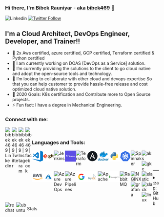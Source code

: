 ### Hi there, I'm Bibek Rauniyar - aka [bibek469][Linkedin] 👋

![Linkedin](https://img.shields.io/badge/<Cloud>-<DevOps>-<brightgreen>)
[![Twitter Follow](https://img.shields.io/twitter/follow/BibekRauniyar7?color=1DA1F2&style=for-the-badge)](https://twitter.com/intent/follow?original_referer=https%3A%2F%2Fgithub.com%2Fbibek469&screen_name=BibekRauniyar7)

## I'm a Cloud Architect, DevOps Engineer, Developer, and Trainer!!

- 🔭 2x Aws certified, azure certified, GCP certified, Terraform certified & Python certified
- 🔭 I am currently working on DOAS [DevOps as a Service] solution.
- 🌱 I’m currently providing the solutions to the client to go cloud native and adopt  the open-source tools and technology.
- 👯 I’m looking to collaborate with other cloud and devops expertise So that you can help customer to provide hassle-free release and cost optimized cloud native solution. 
- 🥅 2020 Goals: K8s certification and Contribute more to Open Source projects.
- ⚡ Fun fact: I have a degree in Mechanical Engineering.


### Connect with me:

[<img align="left" alt="bibek469 | Linkedin" width="22px" src="https://simpleicons.org/icons/linkedin.svg" />][Linkedin]
[<img align="left" alt="bibek469 | Twitter" width="22px" src="https://cdn.jsdelivr.net/npm/simple-icons@v3/icons/twitter.svg" />][twitter]
[<img align="left" alt="bibek469 | Instagram" width="22px" src="https://cdn.jsdelivr.net/npm/simple-icons@v3/icons/instagram.svg" />][instagram]
[<img align="left" alt="bibek469 | facebook" width="22px" src="https://simpleicons.org/icons/facebook.svg" />][facebook]

<br />

### Languages and Tools:

[<img align="left" alt="Visual Studio Code" width="36px" src="https://raw.githubusercontent.com/github/explore/80688e429a7d4ef2fca1e82350fe8e3517d3494d/topics/visual-studio-code/visual-studio-code.png" />][Linkedin]
[<img align="left" alt="HTML5" width="36px" src="https://raw.githubusercontent.com/github/explore/80688e429a7d4ef2fca1e82350fe8e3517d3494d/topics/git/git.png" />][Linkedin]
[<img align="left" alt="Jenkins" width="36px" src="https://www.jenkins.io/images/logos/automotive/256.png" />][Linkedin]
[<img align="left" alt="Terraform" width="36px" src="https://raw.githubusercontent.com/github/explore/80688e429a7d4ef2fca1e82350fe8e3517d3494d/topics/terraform/terraform.png" />][Linkedin]
[<img align="left" alt="Terraform" width="36px" src="https://cdn.gruntwork.io/gruntwork-website/6fb02985810c5d1df7751c55ba12cd27.png" />][Linkedin]
[<img align="left" alt="Ansible" width="36px" src="https://raw.githubusercontent.com/github/explore/80688e429a7d4ef2fca1e82350fe8e3517d3494d/topics/ansible/ansible.png" />][Linkedin]
[<img align="left" alt="Docker" width="36px" src="https://raw.githubusercontent.com/github/explore/80688e429a7d4ef2fca1e82350fe8e3517d3494d/topics/docker/docker.png" />][Linkedin]
[<img align="left" alt="python" width="36px" src="https://raw.githubusercontent.com/github/explore/80688e429a7d4ef2fca1e82350fe8e3517d3494d/topics/python/python.png" />][Linkedin]
[<img align="left" alt="Kubernetes" width="36px" src="https://raw.githubusercontent.com/github/explore/80688e429a7d4ef2fca1e82350fe8e3517d3494d/topics/kubernetes/kubernetes.png" />][Linkedin]
[<img align="left" alt="Spinnaker" width="36px" src="https://upload-icon.s3.us-east-2.amazonaws.com/uploads/icons/png/19549071651551952107-512.png" />][Linkedin]
[<img align="left" alt="aks" width="36px" src="https://user-images.githubusercontent.com/686194/73708023-03cb4e80-46b2-11ea-9806-93f09f917616.png" />][Linkedin]
[<img align="left" alt="gke" width="36px" src="https://a.fsdn.com/allura/s/google-kubernetes-engine-gke/icon?1599266008?&w=180" />][Linkedin]
[<img align="left" alt="Amazon AWS" width="36px" src="https://raw.githubusercontent.com/github/explore/fbceb94436312b6dacde68d122a5b9c7d11f9524/topics/aws/aws.png" />][Linkedin]
[<img align="left" alt="Microsoft Azure" width="36px" src="https://raw.githubusercontent.com/github/explore/80688e429a7d4ef2fca1e82350fe8e3517d3494d/topics/azure/azure.png" />][Linkedin]
[<img align="left" alt="Azure DevOps" width="36px" src="https://simpleicons.org/icons/azuredevops.svg" />][Linkedin]
[<img align="left" alt="Azure Pipelines" width="36px" src="https://simpleicons.org/icons/azurepipelines.svg" />][Linkedin]
[<img align="left" alt="Google cloud" width="36px" src="https://raw.githubusercontent.com/github/explore/80688e429a7d4ef2fca1e82350fe8e3517d3494d/topics/google/google.png" />][Linkedin]
[<img align="left" alt="MySQL" width="36px" src="https://raw.githubusercontent.com/github/explore/80688e429a7d4ef2fca1e82350fe8e3517d3494d/topics/mysql/mysql.png" />][Linkedin]
[<img align="left" alt="Apache" width="36px" src="https://simpleicons.org/icons/apache.svg" />][Linkedin]
[<img align="left" alt="MongoDB" width="36px" src="https://raw.githubusercontent.com/github/explore/80688e429a7d4ef2fca1e82350fe8e3517d3494d/topics/mongodb/mongodb.png" />][Linkedin]
[<img align="left" alt="RabbitMQ" width="36px" src="https://simpleicons.org/icons/rabbitmq.svg" />][Linkedin]
[<img align="left" alt="NGINX" width="36px" src="https://simpleicons.org/icons/nginx.svg" />][Linkedin]
[<img align="left" alt="elastic" width="36px" src="https://simpleicons.org/icons/elasticcloud.svg" />][Linkedin]
[<img align="left" alt="grafana" width="36px" src="https://simpleicons.org/icons/grafana.svg" />][Linkedin]
[<img align="left" alt="slack" width="36px" src="https://avatars0.githubusercontent.com/ml/1478?s=400&v=4" />][Linkedin]
[<img align="left" alt="linux" width="36px" src="https://simpleicons.org/icons/linux.svg" />][Linkedin]
[<img align="left" alt="redhat" width="36px" src="https://simpleicons.org/icons/redhat.svg" />][Linkedin]
[<img align="left" alt="ubuntu" width="36px" src="https://simpleicons.org/icons/ubuntu.svg" />][Linkedin]


<br />

<br />
<br />



---

<details>
  <summary>:zap: GitHub Stats</summary>

  <img align="left" alt="bibek's GitHub Stats" src="https://github-readme-stats-git-master.bibek469.vercel.app/api?username=bibek469&show_icons=true&hide_border=true&theme=radical" />

</details>

[Linkedin]: https://www.linkedin.com/in/bibek-rauniyar/
[twitter]: https://twitter.com/BibekRauniyar7
[facebook]: https://www.facebook.com/vivekrauniyar469/
[instagram]: https://www.instagram.com/vivek_rauni/?hl=en

